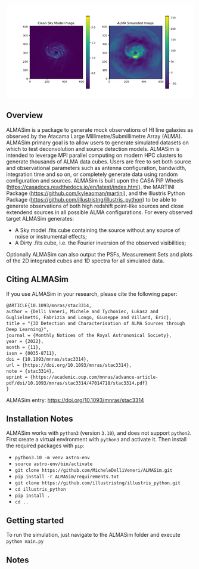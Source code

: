 ![Alt text](ALMASim_banner.png)

## Overview


ALMASim is a package to generate mock observations of HI line galaxies as observed by the Atacama Large Millimetre/Submillimetre Array (ALMA). ALMASim primary goal is to allow users to generate simulated datasets on which to test deconvolution and source detection models. ALMASim is intended to leverage MPI parallel computing on modern HPC clusters to generate thousands of ALMA data cubes. Users are free to set both source and observational parameters such as antenna configuration, bandwidth, integration time and so on, or completely generate data using random configuration and sources.
ALMASim is built upon the CASA PiP Wheels (https://casadocs.readthedocs.io/en/latest/index.html), the MARTINI Package (https://github.com/kyleaoman/martini), and the Illustris Python Package (https://github.com/illustristng/illustris_python) to be able to generate observations of both high redshift point-like sources and close extendend sources in all possible ALMA configurations. 
For every observed target ALMASim generates:

- A Sky model .fits cube containing the source without any source of noise or instrumental effects;
- A Dirty .fits cube, i.e. the Fourier inversion of the observed visibilities;

Optionally ALMASim can also output the PSFs, Measurement Sets and plots of the 2D integrated cubes and 1D spectra for all simulated data. 

## Citing ALMASim

   
If you use ALMASim in your research, please cite the following paper:


    @ARTICLE{10.1093/mnras/stac3314,
    author = {Delli Veneri, Michele and Tychoniec, Łukasz and Guglielmetti, Fabrizia and Longo, Giuseppe and Villard, Eric},
    title = "{3D Detection and Characterisation of ALMA Sources through Deep Learning}",
    journal = {Monthly Notices of the Royal Astronomical Society},
    year = {2022},
    month = {11},
    issn = {0035-8711}, 
    doi = {10.1093/mnras/stac3314},
    url = {https://doi.org/10.1093/mnras/stac3314},
    note = {stac3314},
    eprint = {https://academic.oup.com/mnras/advance-article-pdf/doi/10.1093/mnras/stac3314/47014718/stac3314.pdf}
    }

ALMASim entry: https://doi.org/10.1093/mnras/stac3314

## Installation Notes


ALMASim works with ``python3`` (version ``3.10``), and does not support ``python2``.
First create a virtual environment with ``python3`` and activate it. Then install the required packages with ``pip``:

- ```python3.10 -m venv astro-env```
- ```source astro-env/bin/activate```
- ```git clone https://github.com/MicheleDelliVeneri/ALMASim.git```
- ```pip install -r ALMASim/requirements.txt```
- ```git clone https://github.com/illustristng/illustris_python.git```
- ```cd illustris_python```
- ```pip install .```
- ```cd ..```


## Getting started

To run the simulation, just navigate to the ALMASim folder and execute 
```python main.py ```
## Notes
